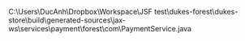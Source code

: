 C:\Users\DucAnh\Dropbox\Workspace\JSF test\dukes-forest\dukes-store\build\generated-sources\jax-ws\services\payment\forest\com\PaymentService.java
